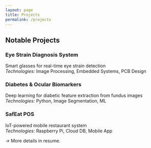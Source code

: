 ```yaml
---
layout: page
title: Projects
permalink: /projects
---
```


## Notable Projects

### Eye Strain Diagnosis System  
Smart glasses for real-time eye strain detection  
*Technologies:* Image Processing, Embedded Systems, PCB Design

### Diabetes & Ocular Biomarkers  
Deep learning for diabetic feature extraction from fundus images  
*Technologies:* Python, Image Segmentation, ML

### SafEat POS  
IoT-powered mobile restaurant system  
*Technologies:* Raspberry Pi, Cloud DB, Mobile App

→ More details in resume.
